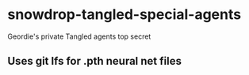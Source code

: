 # snowdrop-tangled-special-agents
Geordie's private Tangled agents top secret

## Uses git lfs for .pth neural net files
